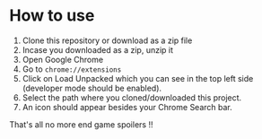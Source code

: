 # How to use
1. Clone this repository or download as a zip file
2. Incase you downloaded as a zip, unzip it
3. Open Google Chrome
4. Go to `chrome://extensions`
5. Click on Load Unpacked which you can see in the top left side (developer mode should be enabled).
6. Select the path where you cloned/downloaded this project.
7. An icon should appear besides your Chrome Search bar.

That's all no more end game spoilers !!